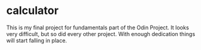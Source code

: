 # calculator 

This is my final project for fundamentals part of the Odin Project. It looks very difficult, but so did every other project. With enough dedication things will start falling in place.